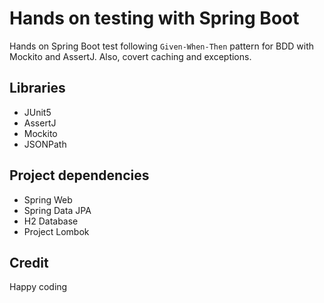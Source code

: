 # Hands on testing with Spring Boot

Hands on Spring Boot test following `Given-When-Then` pattern for BDD with Mockito and AssertJ.
Also, covert caching and exceptions.

## Libraries

* JUnit5
* AssertJ
* Mockito
* JSONPath


## Project dependencies

* Spring Web
* Spring Data JPA
* H2 Database
* Project Lombok

## Credit

Happy coding